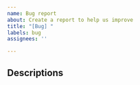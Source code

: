 ```yaml
---
name: Bug report
about: Create a report to help us improve
title: "[Bug] "
labels: bug
assignees: ''

---
```


## Descriptions

